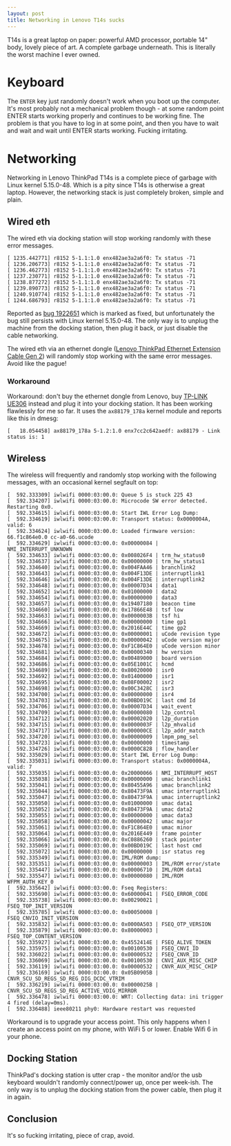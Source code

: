 ```yaml
---
layout: post
title: Networking in Lenovo T14s sucks
---
```


T14s is a great laptop on paper: powerful AMD processor, portable 14" body, lovely
piece of art. A complete garbage underneath. This is literally the worst machine
I ever owned.

# Keyboard

The `ENTER` key just randomly doesn't work when you boot up the computer. It's most probably
not a mechanical problem though - at some random point ENTER starts working properly
and continues to be working fine. The problem is that you have to log in at some point,
and then you have to wait and wait and wait until ENTER starts working. Fucking irritating.

# Networking

Networking in Lenovo ThinkPad T14s is a complete piece of garbage with
Linux kernel 5.15.0-48.
Which is a pity since T14s is otherwise a great laptop. However, the networking stack
is just completely broken, simple and plain.

## Wired eth

The wired eth via docking station will stop working randomly with these error messages.

```
[ 1235.442771] r8152 5-1.1:1.0 enx482ae3a2a6f0: Tx status -71
[ 1236.206773] r8152 5-1.1:1.0 enx482ae3a2a6f0: Tx status -71
[ 1236.462773] r8152 5-1.1:1.0 enx482ae3a2a6f0: Tx status -71
[ 1237.230771] r8152 5-1.1:1.0 enx482ae3a2a6f0: Tx status -71
[ 1238.877272] r8152 5-1.1:1.0 enx482ae3a2a6f0: Tx status -71
[ 1239.890773] r8152 5-1.1:1.0 enx482ae3a2a6f0: Tx status -71
[ 1240.910774] r8152 5-1.1:1.0 enx482ae3a2a6f0: Tx status -71
[ 1244.686793] r8152 5-1.1:1.0 enx482ae3a2a6f0: Tx status -71
```

Reported as [bug 1922651](https://bugs.launchpad.net/ubuntu/+source/linux/+bug/1922651) which is marked as fixed,
but unfortunately the bug still persists with Linux kernel 5.15.0-48. The only way
is to unplug the machine from the docking station, then plug it back, or just disable the cable networking.

The wired eth via an ethernet dongle ([Lenovo ThinkPad Ethernet Extension Cable Gen 2](https://www.verkkokauppa.com/fi/product/468930/Lenovo-ThinkPad-Ethernet-Extension-Cable-Gen-2))
will randomly stop working with the same error messages. Avoid like the pague!

### Workaround

Workaround: don't buy the ethernet dongle from Lenovo, buy [TP-LINK UE306](https://www.verkkokauppa.com/fi/product/743296/TP-LINK-UE306-USB-3-0-Gigabit-Ethernet-verkkokortti)
instead and plug it into your docking station. It has been working flawlessly for me so far.
It uses the `ax88179_178a` kernel module and reports like this in dmesg:
```
[   18.054458] ax88179_178a 5-1.2:1.0 enx7cc2c642aedf: ax88179 - Link status is: 1
```

## Wireless

The wireless will frequently and randomly stop working with the following messages, with an occasional kernel segfault on top:

```
[  592.333309] iwlwifi 0000:03:00.0: Queue 5 is stuck 225 43
[  592.334207] iwlwifi 0000:03:00.0: Microcode SW error detected. Restarting 0x0.
[  592.334615] iwlwifi 0000:03:00.0: Start IWL Error Log Dump:
[  592.334619] iwlwifi 0000:03:00.0: Transport status: 0x0000004A, valid: 6
[  592.334624] iwlwifi 0000:03:00.0: Loaded firmware version: 66.f1c864e0.0 cc-a0-66.ucode
[  592.334629] iwlwifi 0000:03:00.0: 0x00000084 | NMI_INTERRUPT_UNKNOWN       
[  592.334633] iwlwifi 0000:03:00.0: 0x008026F4 | trm_hw_status0
[  592.334637] iwlwifi 0000:03:00.0: 0x00000000 | trm_hw_status1
[  592.334640] iwlwifi 0000:03:00.0: 0x004FAA46 | branchlink2
[  592.334643] iwlwifi 0000:03:00.0: 0x004F13DE | interruptlink1
[  592.334646] iwlwifi 0000:03:00.0: 0x004F13DE | interruptlink2
[  592.334648] iwlwifi 0000:03:00.0: 0x00007D34 | data1
[  592.334652] iwlwifi 0000:03:00.0: 0x01000000 | data2
[  592.334654] iwlwifi 0000:03:00.0: 0x00000000 | data3
[  592.334657] iwlwifi 0000:03:00.0: 0x19407180 | beacon time
[  592.334660] iwlwifi 0000:03:00.0: 0x17866E48 | tsf low
[  592.334663] iwlwifi 0000:03:00.0: 0x0000003B | tsf hi
[  592.334666] iwlwifi 0000:03:00.0: 0x00000000 | time gp1
[  592.334669] iwlwifi 0000:03:00.0: 0x2016E44C | time gp2
[  592.334672] iwlwifi 0000:03:00.0: 0x00000001 | uCode revision type
[  592.334675] iwlwifi 0000:03:00.0: 0x00000042 | uCode version major
[  592.334678] iwlwifi 0000:03:00.0: 0xF1C864E0 | uCode version minor
[  592.334681] iwlwifi 0000:03:00.0: 0x00000340 | hw version
[  592.334684] iwlwifi 0000:03:00.0: 0x00489000 | board version
[  592.334686] iwlwifi 0000:03:00.0: 0x05E1001C | hcmd
[  592.334689] iwlwifi 0000:03:00.0: 0x80020000 | isr0
[  592.334692] iwlwifi 0000:03:00.0: 0x01400000 | isr1
[  592.334695] iwlwifi 0000:03:00.0: 0x08F00002 | isr2
[  592.334698] iwlwifi 0000:03:00.0: 0x00C3428C | isr3
[  592.334700] iwlwifi 0000:03:00.0: 0x00000000 | isr4
[  592.334703] iwlwifi 0000:03:00.0: 0x00BD019C | last cmd Id
[  592.334706] iwlwifi 0000:03:00.0: 0x00007D34 | wait_event
[  592.334709] iwlwifi 0000:03:00.0: 0x00000080 | l2p_control
[  592.334712] iwlwifi 0000:03:00.0: 0x00002020 | l2p_duration
[  592.334715] iwlwifi 0000:03:00.0: 0x0000003F | l2p_mhvalid
[  592.334717] iwlwifi 0000:03:00.0: 0x000000CE | l2p_addr_match
[  592.334720] iwlwifi 0000:03:00.0: 0x00000009 | lmpm_pmg_sel
[  592.334723] iwlwifi 0000:03:00.0: 0x00000000 | timestamp
[  592.334726] iwlwifi 0000:03:00.0: 0x0000C828 | flow_handler
[  592.335029] iwlwifi 0000:03:00.0: Start IWL Error Log Dump:
[  592.335031] iwlwifi 0000:03:00.0: Transport status: 0x0000004A, valid: 7
[  592.335035] iwlwifi 0000:03:00.0: 0x20000066 | NMI_INTERRUPT_HOST
[  592.335038] iwlwifi 0000:03:00.0: 0x00000000 | umac branchlink1
[  592.335041] iwlwifi 0000:03:00.0: 0x80455A96 | umac branchlink2
[  592.335044] iwlwifi 0000:03:00.0: 0x80473F9A | umac interruptlink1
[  592.335047] iwlwifi 0000:03:00.0: 0x80473F9A | umac interruptlink2
[  592.335050] iwlwifi 0000:03:00.0: 0x01000000 | umac data1
[  592.335052] iwlwifi 0000:03:00.0: 0x80473F9A | umac data2
[  592.335055] iwlwifi 0000:03:00.0: 0x00000000 | umac data3
[  592.335058] iwlwifi 0000:03:00.0: 0x00000042 | umac major
[  592.335061] iwlwifi 0000:03:00.0: 0xF1C864E0 | umac minor
[  592.335064] iwlwifi 0000:03:00.0: 0x2016E449 | frame pointer
[  592.335066] iwlwifi 0000:03:00.0: 0xC0886260 | stack pointer
[  592.335069] iwlwifi 0000:03:00.0: 0x00BD019C | last host cmd
[  592.335072] iwlwifi 0000:03:00.0: 0x00000000 | isr status reg
[  592.335349] iwlwifi 0000:03:00.0: IML/ROM dump:
[  592.335351] iwlwifi 0000:03:00.0: 0x00000003 | IML/ROM error/state
[  592.335447] iwlwifi 0000:03:00.0: 0x00006710 | IML/ROM data1
[  592.335547] iwlwifi 0000:03:00.0: 0x00000080 | IML/ROM WFPM_AUTH_KEY_0
[  592.335642] iwlwifi 0000:03:00.0: Fseq Registers:
[  592.335690] iwlwifi 0000:03:00.0: 0x60000041 | FSEQ_ERROR_CODE
[  592.335738] iwlwifi 0000:03:00.0: 0x00290021 | FSEQ_TOP_INIT_VERSION
[  592.335785] iwlwifi 0000:03:00.0: 0x00050008 | FSEQ_CNVIO_INIT_VERSION
[  592.335832] iwlwifi 0000:03:00.0: 0x0000A503 | FSEQ_OTP_VERSION
[  592.335879] iwlwifi 0000:03:00.0: 0x80000003 | FSEQ_TOP_CONTENT_VERSION
[  592.335927] iwlwifi 0000:03:00.0: 0x4552414E | FSEQ_ALIVE_TOKEN
[  592.335975] iwlwifi 0000:03:00.0: 0x00100530 | FSEQ_CNVI_ID
[  592.336022] iwlwifi 0000:03:00.0: 0x00000532 | FSEQ_CNVR_ID
[  592.336069] iwlwifi 0000:03:00.0: 0x00100530 | CNVI_AUX_MISC_CHIP
[  592.336119] iwlwifi 0000:03:00.0: 0x00000532 | CNVR_AUX_MISC_CHIP
[  592.336169] iwlwifi 0000:03:00.0: 0x05B0905B | CNVR_SCU_SD_REGS_SD_REG_DIG_DCDC_VTRIM
[  592.336219] iwlwifi 0000:03:00.0: 0x0000025B | CNVR_SCU_SD_REGS_SD_REG_ACTIVE_VDIG_MIRROR
[  592.336478] iwlwifi 0000:03:00.0: WRT: Collecting data: ini trigger 4 fired (delay=0ms).
[  592.336488] ieee80211 phy0: Hardware restart was requested
```

Workaround is to upgrade your access point. This only happens when I create an access point
on my phone, with WiFi 5 or lower. Enable Wifi 6 in your phone.

## Docking Station

ThinkPad's docking station is utter crap - the monitor and/or the usb keyboard
wouldn't randomly connect/power up, once per week-ish. The only way is to unplug the docking
station from the power cable, then plug it in again.

## Conclusion

It's so fucking irritating, piece of crap, avoid.

